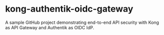 # kong-authentik-oidc-gateway
A sample GitHub project demonstrating end-to-end API security with Kong as API Gateway and Authentik as OIDC IdP.
